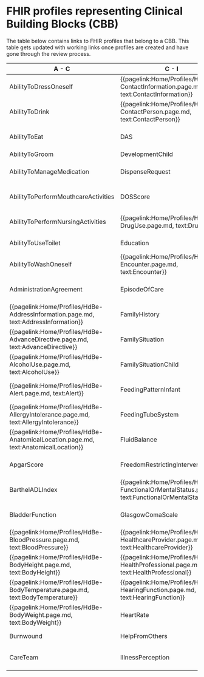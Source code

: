 # FHIR profiles representing Clinical Building Blocks (CBB)
The table below contains links to FHIR profiles that belong to a CBB. This table gets updated with working links once profiles are created and have gone through the review process.

|  A - C  |  C - I | I - P  |  P - W  |
| --- | --- | --- | --- |
|  AbilityToDressOneself     <!--{{pagelink:Home/Profiles/HdBe-AbilityToDressOneself.page.md,     text:AbilityToDressOneself}}   -->  |  {{pagelink:Home/Profiles/HdBe-ContactInformation.page.md,     text:ContactInformation}}  |  Infusion     <!--{{pagelink:Home/Profiles/HdBe-Infusion.page.md,     text:Infusion}}-->  |  ParticipationInSociety     <!--{{pagelink:Home/Profiles/HdBe-ParticipationInSociety.page.md,     text:ParticipationInSociety}}-->  |
|  AbilityToDrink     <!--{{pagelink:Home/Profiles/HdBe-AbilityToDrink.page.md,     text:AbilityToDrink}}   -->  |  {{pagelink:Home/Profiles/HdBe-ContactPerson.page.md,     text:ContactPerson}}  |  {{pagelink:Home/Profiles/HdBe-InstructionsForUse.page.md,     text:InstructionsForUse}}  |  {{pagelink:Home/Profiles/HdBe-Patient.page.md,   text:Patient}}  |
|  AbilityToEat     <!--{{pagelink:Home/Profiles/HdBe-AbilityToEat.page.md,     text:AbilityToEat}}-->  |  DAS     <!--{{pagelink:Home/Profiles/HdBe-DAS.page.md,     text:DAS}}-->  |  {{pagelink:Home/Profiles/HdBe-LaboratoryTestResult.page.md,     text:LaboratoryTestResult}}  |  Pregnancy     <!--{{pagelink:Home/Profiles/HdBe-Pregnancy.page.md,     text:Pregnancy}}-->  |
|  AbilityToGroom     <!--{{pagelink:Home/Profiles/HdBe-AbilityToGroom.page.md,     text:AbilityToGroom}}-->  |  DevelopmentChild     <!--{{pagelink:Home/Profiles/HdBe-DevelopmentChild.page.md,     text:DevelopmentChild}}-->  |  LanguageProficiency     <!--{{pagelink:Home/Profiles/HdBe-LanguageProficiency.page.md,     text:LanguageProficiency}}-->  |  PressureUlcer     <!--{{pagelink:Home/Profiles/HdBe-PressureUlcer.page.md,     text:PressureUlcer}}-->  |
|  AbilityToManageMedication     <!--{{pagelink:Home/Profiles/HdBe-AbilityToManageMedication.page.md,     text:AbilityToManageMedication}}-->  |  DispenseRequest     <!--{{pagelink:Home/Profiles/HdBe-DispenseRequest.page.md,     text:DispenseRequest}}-->  |  LegalSituation     <!--{{pagelink:Home/Profiles/HdBe-LegalSituation.page.md,     text:LegalSituation}}-->  |  {{pagelink:Home/Profiles/HdBe-Problem.page.md,     text:Problem}}  |
|  AbilityToPerformMouthcareActivities     <!--{{pagelink:Home/Profiles/HdBe-AbilityToPerformMouthcareActivities.page.md,     text:AbilityToPerformMouthcareActivities}}-->  |  DOSScore     <!--{{pagelink:Home/Profiles/HdBe-DOSScore.page.md,     text:DOSScore}}-->  |  LifeStance     <!--{{pagelink:Home/Profiles/HdBe-LifeStance.page.md,     text:LifeStance}}-->  |  {{pagelink:Home/Profiles/HdBe-Procedure.page.md,     text:Procedure}}  |
|  AbilityToPerformNursingActivities     <!--{{pagelink:Home/Profiles/HdBe-AbilityToPerformNursingActivities.page.md,     text:AbilityToPerformNursingActivities}}-->  |  {{pagelink:Home/Profiles/HdBe-DrugUse.page.md,     text:DrugUse}}  |  {{pagelink:Home/Profiles/HdBe-LivingSituation.page.md,     text:LivingSituation}}|  {{pagelink:Home/Profiles/HdBe-PulseRate.page.md,     text:PulseRate}}  |
|  AbilityToUseToilet     <!--{{pagelink:Home/Profiles/HdBe-AbilityToUseToilet.page.md,     text:AbilityToUseToilet}}-->  |  Education     <!--{{pagelink:Home/Profiles/HdBe-Education.page.md,     text:Education}}-->  |  {{pagelink:Home/Profiles/HdBe-Patient.page.md,   text:MaritalStatus}}  |    |
|  AbilityToWashOneself     <!--{{pagelink:Home/Profiles/HdBe-AbilityToWashOneself.page.md,     text:AbilityToWashOneself}}-->  |  {{pagelink:Home/Profiles/HdBe-Encounter.page.md,     text:Encounter}} |  {{pagelink:Home/Profiles/HdBe-MedicalDevice.page.md,     text:MedicalDevice}}  |  Refraction     <!--{{pagelink:Home/Profiles/HdBe-Refraction.page.md,     text:Refraction}}-->  |
|  AdministrationAgreement     <!--{{pagelink:Home/Profiles/HdBe-AdministrationAgreement.page.md,     text:AdministrationAgreement}}-->  |  EpisodeOfCare     <!--{{pagelink:Home/Profiles/HdBe-EpisodeOfCare.page.md,     text:EpisodeOfCare}}-->  |  {{pagelink:Home/Profiles/HdBe-MedicationAdministration2.page.md,     text:MedicationAdministration2}}  |  Respiration     <!--{{pagelink:Home/Profiles/HdBe-Respiration.page.md,     text:Respiration}}-->  |
|  {{pagelink:Home/Profiles/HdBe-AddressInformation.page.md,     text:AddressInformation}}   |  FamilyHistory     <!--{{pagelink:Home/Profiles/HdBe-FamilyHistory.page.md,     text:FamilyHistory}}-->  |  {{pagelink:Home/Profiles/HdBe-MedicationAgreement.page.md,     text:MedicationAgreement}}  |  SkinDisorder     <!--{{pagelink:Home/Profiles/HdBe-SkinDisorder.page.md,     text:SkinDisorder}}-->  |
|  {{pagelink:Home/Profiles/HdBe-AdvanceDirective.page.md,     text:AdvanceDirective}}  |  FamilySituation     <!--{{pagelink:Home/Profiles/HdBe-FamilySituation.page.md,     text:FamilySituation}}-->  |  MedicationContraIndication     <!--{{pagelink:Home/Profiles/HdBe-MedicationContraIndication.page.md,     text:MedicationContraIndication}}-->  |  {{pagelink:Home/Profiles/HdBe-SmokingStatus.page.md,     text:SmokingStatus}}  |
|  {{pagelink:Home/Profiles/HdBe-AlcoholUse.page.md,       text:AlcoholUse}}  |  FamilySituationChild     <!--{{pagelink:Home/Profiles/HdBe-FamilySituationChild.page.md,     text:FamilySituationChild}}-->  |  MedicationDispense     <!--{{pagelink:Home/Profiles/HdBe-MedicationDispense.page.md,     text:MedicationDispense}}-->  |  SNAQScore     <!--{{pagelink:Home/Profiles/HdBe-SNAQScore.page.md,     text:SNAQScore}}-->  |
|  {{pagelink:Home/Profiles/HdBe-Alert.page.md,     text:Alert}}  |  FeedingPatternInfant     <!--{{pagelink:Home/Profiles/HdBe-FeedingPatternInfant.page.md,     text:FeedingPatternInfant}}-->  |  {{pagelink:Home/Profiles/HdBe-MedicationUse2.page.md,     text:MedicationUse2}}  |  SOAPReport     <!--{{pagelink:Home/Profiles/HdBe-SOAPReport.page.md,     text:SOAPReport}}-->  |
|  {{pagelink:Home/Profiles/HdBe-AllergyIntolerance.page.md,     text:AllergyIntolerance}}  |  FeedingTubeSystem     <!--{{pagelink:Home/Profiles/HdBe-FeedingTubeSystem.page.md,     text:FeedingTubeSystem}}-->  |  Mobility     <!--{{pagelink:Home/Profiles/HdBe-Mobility.page.md,     text:Mobility}}-->  |  Stoma   <!--{{pagelink:Home/Profiles/HdBe-Stoma.page.md,     text:Stoma}}-->  |
|  {{pagelink:Home/Profiles/HdBe-AnatomicalLocation.page.md,     text:AnatomicalLocation}}  |  FluidBalance     <!--{{pagelink:Home/Profiles/HdBe-FluidBalance.page.md,     text:FluidBalance}}-->  |  {{pagelink:Home/Profiles/HdBe-NameInformation.page.md,     text:NameInformation}}  |  TextResult     <!--{{pagelink:Home/Profiles/HdBe-TextResult.page.md,     text:TextResult}}-->  |
|  ApgarScore     <!--{{pagelink:Home/Profiles/HdBe-ApgarScore.page.md,     text:ApgarScore}}-->  |  FreedomRestrictingIntervention       <!--{{pagelink:Home/Profiles/HdBe-FreedomRestrictingIntervention.page.md,     text:FreedomRestrictingIntervention}}-->  |  {{pagelink:Home/Profiles/HdBe-Patient.page.md,   text:Nationality}}  |  {{pagelink:Home/Profiles/HdBe-TimeInterval.page.md,     text:TimeInterval}} |
|  BarthelADLIndex     <!--{{pagelink:Home/Profiles/HdBe-BarthelADLIndex.page.md,     text:BarthelADLIndex}}-->  |  {{pagelink:Home/Profiles/HdBe-FunctionalOrMentalStatus.page.md,     text:FunctionalOrMentalStatus}} |  {{pagelink:Home/Profiles/HdBe-NursingIntervention.page.md,     text:NursingIntervention}}  |  TNMTumorClassification     <!--{{pagelink:Home/Profiles/HdBe-TNMTumorClassification.page.md,     text:TNMTumorClassification}}-->  |
|  BladderFunction     <!--{{pagelink:Home/Profiles/HdBe-BladderFunction.page.md,     text:BladderFunction}}-->  |  GlasgowComaScale     <!--{{pagelink:Home/Profiles/HdBe-GlasgowComaScale.page.md,     text:GlasgowComaScale}}-->  |  {{pagelink:Home/Profiles/HdBe-NutritionAdvice.page.md,     text:NutritionAdvice}}  |  {{pagelink:Home/Profiles/HdBe-TreatmentDirective2.page.md,     text:TreatmentDirective2}}  |
|  {{pagelink:Home/Profiles/HdBe-BloodPressure.page.md,     text:BloodPressure}}  |  {{pagelink:Home/Profiles/HdBe-HealthcareProvider.page.md,     text:HealthcareProvider}}  |  O2Saturation     <!--{{pagelink:Home/Profiles/HdBe-O2Saturation.page.md,     text:O2Saturation}}-->  | {{pagelink:Home/Profiles/HdBe-TreatmentObjective.page.md,     text:TreatmentObjective}}  |
|  {{pagelink:Home/Profiles/HdBe-BodyHeight.page.md,     text:BodyHeight}}  |  {{pagelink:Home/Profiles/HdBe-HealthProfessional.page.md,     text:HealthProfessional}}  |  OutcomeOfCare     <!--{{pagelink:Home/Profiles/HdBe-OutcomeOfCare.page.md,     text:OutcomeOfCare}}-->  | {{pagelink:Home/Profiles/HdBe-Vaccination.page.md,     text:Vaccination}} |
|  {{pagelink:Home/Profiles/HdBe-BodyTemperature.page.md,       text:BodyTemperature}} |  {{pagelink:Home/Profiles/HdBe-HearingFunction.page.md,     text:HearingFunction}}  |  PainCharacteristics     <!--{{pagelink:Home/Profiles/HdBe-PainCharacteristics.page.md,     text:PainCharacteristics}}-->  |  VisualAcuity <!--{{pagelink:Home/Profiles/HdBe-VisualAcuity.page.md,     text:VisualAcuity}}--> |
|  {{pagelink:Home/Profiles/HdBe-BodyWeight.page.md,       text:BodyWeight}}  |  HeartRate     <!--{{pagelink:Home/Profiles/HdBe-HeartRate.page.md,     text:HeartRate}}-->  |  PainScore     <!--{{pagelink:Home/Profiles/HdBe-PainScore.page.md,     text:PainScore}}-->  |  {{pagelink:Home/Profiles/HdBe-VisualFunction.page.md,     text:VisualFunction}}   |
|  Burnwound     <!--{{pagelink:Home/Profiles/HdBe-Burnwound.page.md,     text:Burnwound}}-->  |  HelpFromOthers     <!--{{pagelink:Home/Profiles/HdBe-HelpFromOthers.page.md,     text:HelpFromOthers}}-->  | {{pagelink:Home/Profiles/HdBe-Payer.page.md,   text:Payer}}  |  Wound <!--{{pagelink:Home/Profiles/HdBe-Wound.page.md,     text:Wound}}-->   |
|  CareTeam     <!--{{pagelink:Home/Profiles/HdBe-CareTeam.page.md,     text:CareTeam}}-->  |  IllnessPerception     <!--{{pagelink:Home/Profiles/HdBe-IllnessPerception.page.md,     text:IllnessPerception}}-->  |  {{pagelink:Home/Profiles/HdBe-PharmaceuticalProduct.page.md,     text:PharmaceuticalProduct}}  |  |